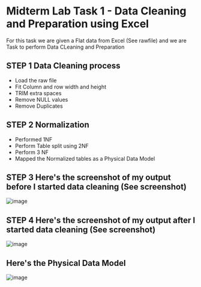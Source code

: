 
# Midterm Lab Task 1 - Data Cleaning and Preparation using Excel
For this task we are given a Flat data from Excel (See rawfile) and we are Task to perform Data CLeaning and Preparation 
## STEP 1 Data Cleaning process
- Load the raw file
- Fit Column and row width and height
- TRIM extra spaces
- Remove NULL values
- Remove Duplicates
## STEP 2 Normalization 
- Performed 1NF
- Perform Table split using 2NF
- Perform 3 NF
- Mapped the Normalized tables as a Physical Data Model
## STEP 3 Here's the screenshot of my output before I started data cleaning (See screenshot)
![image](https://github.com/user-attachments/assets/154cad1d-2288-4df3-a12a-c27ad04cfc91)



## STEP 4 Here's the screenshot of my output after I started data cleaning (See screenshot)
![image](https://github.com/user-attachments/assets/d773b755-377d-4678-b035-23ff41dc9ba8)


## Here's the Physical Data Model
![image](https://github.com/user-attachments/assets/638cc7e9-1b64-4cca-961a-2d82f2eb0503)

